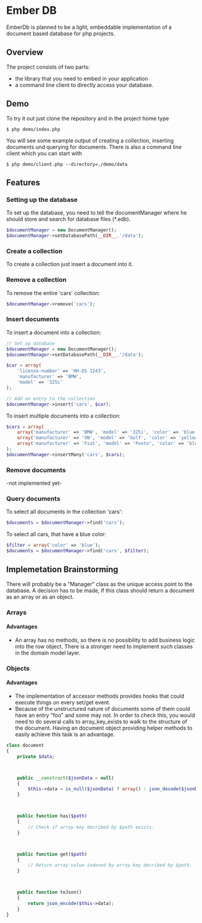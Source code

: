 # Ember DB

EmberDb is planned to be a light, embeddable implementation of a document based database
for php projects. 

## Overview

The project consists of two parts:

- the library that you need to embed in your application
- a command line client to directly access your database.

## Demo

To try it out just clone the repository and in the project home type

```
$ php demo/index.php
```

You will see some example output of creating a collection, inserting documents und querying for documents.
There is also a command line client which you can start with

```
$ php demo/client.php --directory=./demo/data
```

## Features

### Setting up the database

To set up the database, you need to tell the documentManager where he should store and search for database files (*.edb).

```php
$documentManager = new DocumentManager();
$documentManager->setDatabasePath(__DIR__.'/data');
```

### Create a collection

To create a collection just insert a document into it.

### Remove a collection

To remove the entire 'cars' collection:

```php
$documentManager->remove('cars');
```

### Insert documents

To insert a document into a collection:

```php
// Set up database
$documentManager = new DocumentManager();
$documentManager->setDatabasePath(__DIR__.'/data');

$car = array(
    'license-number' => 'HH-DS 1243',
    'manufacturer' => 'BMW',
    'model' => '325i'
);

// Add an entry to the collection
$documentManager->insert('cars', $car);
```

To insert multiple documents into a collection:

```php
$cars = array(
    array('manufacturer' => 'BMW', 'model' => '325i', 'color' => 'blue'),
    array('manufacturer' => 'VW', 'model' => 'Golf', 'color' => 'yellow'),
    array('manufacturer' => 'Fiat', 'model' => 'Punto', 'color' => 'blue')
);
$documentManager->insertMany('cars', $cars);
```
### Remove documents

-not implemented yet-

### Query documents

To select all documents in the collection 'cars':

```php
$documents = $documentManager->find('cars');
```

To select all cars, that have a blue color:

```php
$filter = array('color' => 'blue');
$documents = $documentManager->find('cars', $filter);
```

## Implemetation Brainstorming

There will probably be a "Manager" class as the unique access point to the database.
A decision has to be made, if this class should return a document as an array or 
as an object.



### Arrays

#### Advantages

  - An array has no methods, so there is no possibility to add business logic into the row object.
    There is a stronger need to implement such classes in the domain model layer.

### Objects

#### Advantages

  - The implementation of accessor methods provides hooks that could execute things on every set/get event.
  - Because of the unstructured nature of documents some of them could have an entry "foo" and some may not.
    In order to check this, you would need to do several calls to array_key_exists to walk to the structure
    of the document. Having an document object providing helper methods to easily achieve this task is an 
    advantage.

```php
class document
{
    private $data;



    public __construct($jsonData = null)
    {
        $this->data = is_null($jsonData) ? array() : json_decode($jsonData, true);
    }



    public function has($path)
    {
        // Check if array key decribed by $path exists.
    }



    public function get($path)
    {
        // Return array value indexed by array key decribed by $path.
    }



    public function toJson()
    {
        return json_encode($this->data);
    }
}
```

